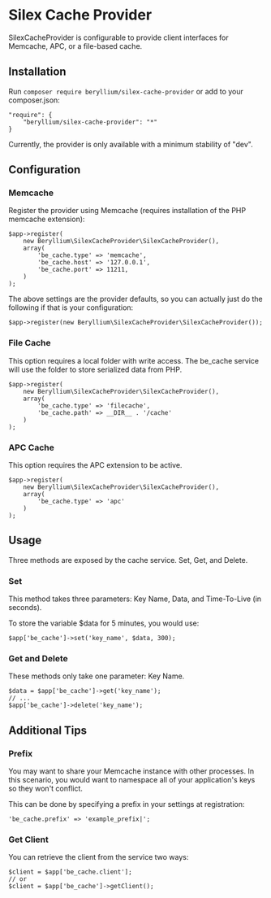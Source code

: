 Silex Cache Provider
====================

SilexCacheProvider is configurable to provide client interfaces for Memcache, APC, or a file-based cache.

Installation
------------

Run `composer require beryllium/silex-cache-provider` or add to your composer.json:

    "require": {
        "beryllium/silex-cache-provider": "*"
    }

Currently, the provider is only available with a minimum stability of "dev".

Configuration
-------------

### Memcache

Register the provider using Memcache (requires installation of the PHP memcache extension):

    $app->register(
        new Beryllium\SilexCacheProvider\SilexCacheProvider(),
        array(
            'be_cache.type' => 'memcache',
            'be_cache.host' => '127.0.0.1',
            'be_cache.port' => 11211,
        )
    );
               
The above settings are the provider defaults, so you can actually just do the following if that is your configuration:

    $app->register(new Beryllium\SilexCacheProvider\SilexCacheProvider());

### File Cache

This option requires a local folder with write access. The be\_cache service will use the folder to store serialized data from PHP.

    $app->register(
        new Beryllium\SilexCacheProvider\SilexCacheProvider(),
        array(
            'be_cache.type' => 'filecache',
            'be_cache.path' => __DIR__ . '/cache'
        )
    );
               
### APC Cache

This option requires the APC extension to be active.

    $app->register(
        new Beryllium\SilexCacheProvider\SilexCacheProvider(),
        array(
            'be_cache.type' => 'apc'
        )
    );

Usage
-----

Three methods are exposed by the cache service. Set, Get, and Delete.

### Set

This method takes three parameters: Key Name, Data, and Time-To-Live (in seconds).

To store the variable $data for 5 minutes, you would use:

    $app['be_cache']->set('key_name', $data, 300);

### Get and Delete

These methods only take one parameter: Key Name.

    $data = $app['be_cache']->get('key_name');
    // ...
    $app['be_cache']->delete('key_name');

Additional Tips
---------------

### Prefix

You may want to share your Memcache instance with other processes. In this scenario, you would want to namespace all of your application's keys so they won't conflict.

This can be done by specifying a prefix in your settings at registration:

    'be_cache.prefix' => 'example_prefix|';

### Get Client

You can retrieve the client from the service two ways:

    $client = $app['be_cache.client'];
    // or
    $client = $app['be_cache']->getClient();
